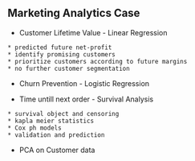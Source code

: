 ## Marketing Analytics Case

* Customer Lifetime Value - Linear Regression
```
* predicted future net-profit
* identify promising customers
* prioritize customers according to future margins
* no further customer segmentation
```

* Churn Prevention - Logistic Regression

* Time untill next order - Survival Analysis
```
* survival object and censoring
* kapla meier statistics
* Cox ph models
* validation and prediction 
```

* PCA on Customer data
